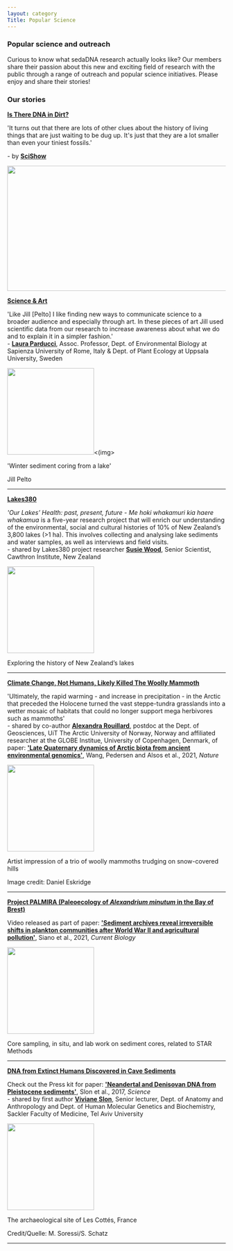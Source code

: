 ```yaml
---
layout: category
Title: Popular Science
---
```


<div class="section">
<h3 class="section-title underline">Popular science and outreach</h3>
<div class="intro">
<p> Curious to know what sedaDNA research actually looks like? Our members share their passion about this new and exciting field of research with the public through a range of outreach and popular science initiatives. Please enjoy and share their stories! </p> 
</div>
</div>


<div class="section">
<h3 class="section-title underline">Our stories</h3>
</div>

<div class="section">
<p><a href="https://www.youtube.com/watch?v=gTsArY9o9LU" target="_blank"><b>Is There DNA in Dirt?</b></a>
<p> 'It turns out that there are lots of other clues about the history of living things that are just waiting to be dug up. It's just that they are a lot smaller than even your tiniest fossils.'<br>
<p> - by <a href="https://www.youtube.com/scishow" target="_blank"><b>SciShow</b></a></p>
</div>
</div>
      
<img class="skrinktofit" src="https://i.ytimg.com/vi/gTsArY9o9LU/maxresdefault.jpg" width="514" height="289"></img>

<div class="section">
<p><a href="https://laurap.it/events" target="_blank"><b>Science & Art</b></a>
<p> 'Like Jill [Pelto] I like finding new ways to communicate science to a broader audience and especially through art. In these pieces of art Jill used scientific data from our research to increase awareness about what we do and to explain it in a simpler fashion.' <br>
- <a href="https://www.laurap.it/" target="_blank"><b>Laura Parducci</b></a>, Assoc. Professor, Dept. of Environmental Biology at Sapienza University of Rome, Italy & Dept. of Plant Ecology at Uppsala University, Sweden</p>
</div>

<img class="skrinktofit" src="https://laurap.it/____impro/1/onewebmedia/LakeCore_Small.jpg?etag=%22651bec-60e84c65%22&sourceContentType=image%2Fjpeg&quality=85&ignoreAspectRatio&resize=1500,1961" width="200" /><(img>

<p>'Winter sediment coring from a lake'</p>
<p>Jill Pelto</p>
<hr>
</div>
      
<div class="section">
<p><a href="https://lakes380.com/" target="_blank"><b>Lakes380</b></a>
<div class="intro">
<div class="section Eric">
<p><i>'Our Lakes’ Health: past, present, future - Me hoki whakamuri kia haere whakamua</i> is a five-year research project that will enrich our understanding of the environmental, social and cultural histories of 10% of New Zealand’s 3,800 lakes (>1 ha). This involves collecting and analysing lake sediments and water samples, as well as interviews and field visits.<br>
- shared by Lakes380 project researcher <a href="https://www.cawthron.org.nz/our-people/susie-wood/" target="_blank"><b>Susie Wood</b></a>, Senior Scientist, Cawthron Institute, New Zealand</p>
</div>
      
<div class="avatar">

<div class ="member">
<div class="square"><a href="https://lakes380.com/publications/exploring-the-history-of-new-zealands-lakes-a-printable-infographic/" target="_blank"><img src="{{ "https://lakes380.com/wp-content/uploads/2020/08/Inforgraphic_A3_Web.jpg" | width=200 }}" /></a></div>
<p>Exploring the history of New Zealand’s lakes</p>
<hr>
</div>
</div>

<div class="section">
<p><a href="https://www.iflscience.com/plants-and-animals/climate-change-not-humans-likely-killed-the-woolly-mammoth/" target="_blank"><b>Climate Change, Not Humans, Likely Killed The Woolly Mammoth</b></a>
<div class="intro">
<div class="section Eric">
<p> 'Ultimately, the rapid warming - and increase in precipitation - in the Arctic that preceded the Holocene turned the vast steppe-tundra grasslands into a wetter mosaic of habitats that could no longer support mega herbivores such as mammoths'<br>
- shared by co-author <a href="https://en.uit.no/ansatte/person?p_document_id=618540&p_dimension_id=88137" target="_blank"><b>Alexandra Rouillard</b></a>, postdoc at the Dept. of Geosciences, UiT The Arctic University of Norway, Norway and affiliated researcher at the GLOBE Institue, University of Copenhagen, Denmark, of paper: <a href="https://www.nature.com/articles/s41586-021-04016-x" target="_blank"><b>'Late Quaternary dynamics of Arctic biota from ancient environmental genomics'</b></a>, Wang, Pedersen and Alsos et al., 2021, <i>Nature</i></p>
</div>
      
<div class="avatar">

<div class ="member">
<div class="square"><a href="https://www.iflscience.com/plants-and-animals/climate-change-not-humans-likely-killed-the-woolly-mammoth/" target="_blank"><img src="{{ "https://cdn.iflscience.com/images/52f20095-436f-500e-83b6-88404a722feb/extra_large-1634815285-artist-impression-of-a-trio-of-woolly-mammoths-trudging-over-snow-covered-hills-image-credit-daniel-eskridge-shutterstock-ocm.jpg" | height=200 }}" /></a></div>
<p>Artist impression of a trio of woolly mammoths trudging on snow-covered hills</p>
<p>Image credit: Daniel Eskridge</p>    
<hr>
</div>

<div class="section">
<p><a href="https://ars.els-cdn.com/content/image/1-s2.0-S0960982221004528-mmc4.mp4" target="_blank"><b>Project PALMIRA (Paleoecology of <i>Alexandrium minutum</i> in the Bay of Brest)</b></a>
<div class="intro">
<div class="section Eric">
<p> Video released as part of paper: <a href="https://www.cell.com/current-biology/fulltext/S0960-9822(21)00452-8?_returnURL=https%3A%2F%2Flinkinghub.elsevier.com%2Fretrieve%2Fpii%2FS0960982221004528%3Fshowall%3Dtrue#secsectitle0025" target="_blank"><b>'Sediment archives reveal irreversible shifts in plankton communities after World War II and agricultural pollution'</b></a>, Siano et al., 2021, <i>Current Biology</i></p>
</div>
      
<div class="avatar">

<div class ="member">
<div class="square"><a href="https://ars.els-cdn.com/content/image/1-s2.0-S0960982221004528-mmc4.mp4" target="_blank"><img src="{{ "https://ars.els-cdn.com/content/image/1-s2.0-S0960982221004528-mmc4.jpg" | height=200 }}" /></a></div>
<p>Core sampling, in situ, and lab work on sediment cores, related to STAR Methods</p>
<hr>
</div>

<div class="section">
<p><a href="https://www.eva.mpg.de/press/news/2017/2017-04-27-dna-from-extinct-humans/" target="_blank"><b>DNA from Extinct Humans Discovered in Cave Sediments</b></a>
<div class="intro">
<div class="section Eric">
<p> Check out the Press kit for paper: <a href="https://www.science.org/doi/abs/10.1126/science.aam9695" target="_blank"><b>'Neandertal and Denisovan DNA from Pleistocene sediments'</b></a>, Slon et al., 2017, <i>Science</i><br>
- shared by first author <a href="https://www.tau.ac.il/~viviane/" target="_blank"><b>Viviane Slon</b></a>, Senior lecturer, Dept. of Anatomy and Anthropology and Dept. of Human Molecular Genetics and Biochemistry, Sackler Faculty of Medicine, Tel Aviv University</p>
</div>
      
<div class="avatar">

<div class ="member">
<div class="square"><a href="https://www.eva.mpg.de/press/news/2017/2017-04-27-dna-from-extinct-humans/" target="_blank"><img src="{{ "https://www.eva.mpg.de/fileadmin/_processed_/8/2/csm_10_View_of_Les_Cottes_f7c95c7153.jpg" | width=200 }}" /></a></div>
<p>The archaeological site of Les Cottés, France</p>
<p>Credit/Quelle: M. Soressi/S. Schatz</p>    
<hr>
</div>
</div>
